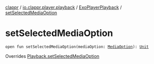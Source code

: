 [clappr](../../index.md) / [io.clappr.player.playback](../index.md) / [ExoPlayerPlayback](index.md) / [setSelectedMediaOption](.)

# setSelectedMediaOption

`open fun setSelectedMediaOption(mediaOption: `[`MediaOption`](../../io.clappr.player.components/-media-option/index.md)`): `[`Unit`](https://kotlinlang.org/api/latest/jvm/stdlib/kotlin/-unit/index.html)

Overrides [Playback.setSelectedMediaOption](../../io.clappr.player.components/-playback/set-selected-media-option.md)


